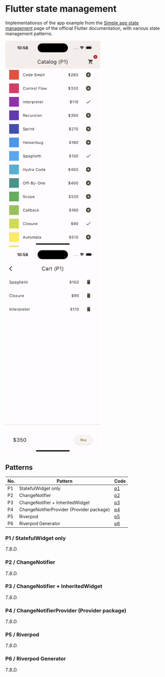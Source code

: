# Flutter state management
Implementationss of the app example from the [Simple app state management](https://docs.flutter.dev/data-and-backend/state-mgmt/simple) page of the official Flutter documentation, with various state management patterns.

<img width="300" src="./resources/screenshot1.png" /> <img width="300" src="./resources/screenshot2.png" />

## Patterns

| No. | Pattern | Code |
| --- | --- | --- |
| P1 | StatefulWidget only | [p1](./lib/p1) |
| P2 | ChangeNotifier | [p2](./lib/p2) |
| P3 | ChangeNotifier + InheritedWidget | [p3](./lib/p3) |
| P4 | ChangeNotifierProvider (Provider package) | [p4](./lib/p4) |
| P5 | Riverpod | [p5](./lib/p5) |
| P6 | Riverpod Generator | [p6](./lib/p6) |

### P1 / StatefulWidget only

_T.B.D._

### P2 / ChangeNotifier

_T.B.D._

### P3 / ChangeNotifier + InheritedWidget

_T.B.D._

### P4 / ChangeNotifierProvider (Provider package)

_T.B.D._

### P5 / Riverpod

_T.B.D._

### P6 / Riverpod Generator

_T.B.D._
